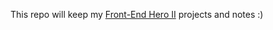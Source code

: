 This repo will keep my [Front-End Hero II](https://www.felipefialho.com/blog/2016/do-zero-a-heroi-do-front-end-parte-2) projects and notes :)